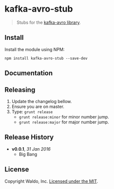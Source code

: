 # kafka-avro-stub

> Stubs for the [kafka-avro library](https://github.com/waldophotos/kafka-avro).


## Install

Install the module using NPM:

```
npm install kafka-avro-stub --save-dev
```

## Documentation


## Releasing

1. Update the changelog bellow.
1. Ensure you are on master.
1. Type: `grunt release`
    * `grunt release:minor` for minor number jump.
    * `grunt release:major` for major number jump.

## Release History

- **v0.0.1**, *31 Jan 2016*
    - Big Bang

## License

Copyright Waldo, Inc. [Licensed under the MIT](/LICENSE).

[avsc]: https://github.com/mtth/avsc
[node-rdkafka]: https://github.com/Blizzard/node-rdkafka
